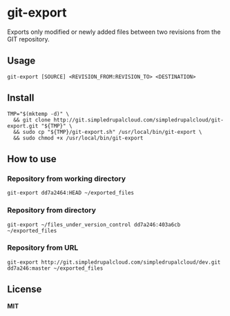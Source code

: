 # git-export

Exports only modified or newly added files between two revisions from the GIT repository.

## Usage

    git-export [SOURCE] <REVISION_FROM:REVISION_TO> <DESTINATION>

## Install

    TMP="$(mktemp -d)" \
      && git clone http://git.simpledrupalcloud.com/simpledrupalcloud/git-export.git "${TMP}" \
      && sudo cp "${TMP}/git-export.sh" /usr/local/bin/git-export \
      && sudo chmod +x /usr/local/bin/git-export

## How to use

### Repository from working directory

    git-export dd7a2464:HEAD ~/exported_files

### Repository from directory

    git-export ~/files_under_version_control dd7a246:403a6cb ~/exported_files

### Repository from URL

    git-export http://git.simpledrupalcloud.com/simpledrupalcloud/dev.git dd7a246:master ~/exported_files

## License

**MIT**
